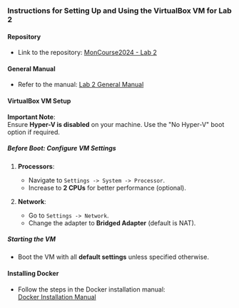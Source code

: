 ### Instructions for Setting Up and Using the VirtualBox VM for Lab 2

#### **Repository**
- Link to the repository: [MonCourse2024 - Lab 2](https://github.com/mashaeg/MonCourse2024/tree/lab2)

#### **General Manual**
- Refer to the manual: [Lab 2 General Manual](https://docs.google.com/document/d/1CgED8xTrM5uRA5BwcJ5EuOO2Phfcm6Qd4dU28Vpg-As/edit?usp=sharing)

#### **VirtualBox VM Setup**

**Important Note**:  
Ensure **Hyper-V is disabled** on your machine. Use the "No Hyper-V" boot option if required.

##### **Before Boot: Configure VM Settings**
1. **Processors**:  
   - Navigate to `Settings -> System -> Processor`.  
   - Increase to **2 CPUs** for better performance (optional).

2. **Network**:  
   - Go to `Settings -> Network`.  
   - Change the adapter to **Bridged Adapter** (default is NAT).


##### **Starting the VM**
- Boot the VM with all **default settings** unless specified otherwise.


#### **Installing Docker**
- Follow the steps in the Docker installation manual:  
  [Docker Installation Manual](https://docs.google.com/document/d/1fJ0Hw3U8gN9CS9oEb4w_JPGES8MouErVC3gAj-CfhCQ/edit?usp=sharing)
